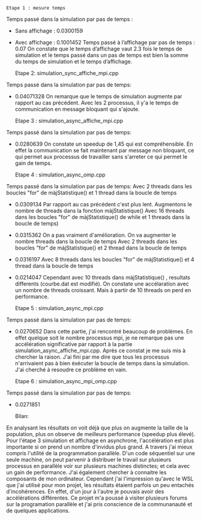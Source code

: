 	Etape 1 : mesure temps
		
Temps passé dans la simulation par pas de temps :
-	Sans affichage : 0.0300159
-	Avec affichage : 0.1001452
Temps passé à l’affichage par pas de temps : 0.07
On constate que le temps d’affichage vaut 2.3 fois le temps de simulation et le temps passé dans un pas de temps est bien la somme du temps de simulation et le temps d’affichage.

	Etape 2: simulation_sync_affiche_mpi.cpp
	
Temps passé dans la simulation par pas de temps:
-	0.04071328
On remarque que le temps de simulation augmente par rapport au cas précédent. Avec les 2 processus, il y'a le temps de
communication en message bloquant qui s'ajoute.

	Etape 3 : simulation_async_affiche_mpi.cpp
	
Temps passé dans la simulation par pas de temps:
-	0.0280639
On constate un speedup de 1,45 qui est compréhensible. En effet la communication se fait maintenant par message non bloquant, ce qui permet aux processus de travailler sans s'arreter ce qui permet le gain de temps.

	Etape 4 : simulation_async_omp.cpp
	
Temps passé dans la simulation par pas de temps:
Avec 2 threads dans les boucles "for" de màjStatistique() et 1 thread dans la boucle de temps
-	0.0309134 
Par rapport au cas précédent c'est plus lent. Augmentons le nombre de threads dans la fonction màjStatistique()
Avec 16 threads dans les boucles "for" de màjStatistique() de while et 1 threads dans la boucle de temps)
-	0.0315362
On a pas vraiment d'amélioration.
On va augmenter le nombre threads dans la boucle de temps
Avec 2 threads dans les boucles "for" de màjStatistique() et 2 thread dans la boucle de temps
-	0.0316197
Avec 8 threads dans les boucles "for" de màjStatistique() et 4 thread dans la boucle de temps
-	0.0214047 
Cependant avec 10 threads dans màjStatistique() , resultats differents (courbe.dat est modifié).
On constate une accélaration avec un nombre de threads croissant. Mais à partir de 10 threads on perd en performance.

	Etape 5 : simulation_async_mpi.cpp
	
Temps passé dans la simulation par pas de temps:
-	0.0270652
Dans cette partie, j'ai rencontré beaucoup de problèmes. En effet quelque soit le nombre processus mpi, je ne remarque pas une accélération significative par rapport à la partie simulation_async_affiche_mpi.cpp. Après ce constat je me suis mis à chercher la raison. J'ai fini par me dire que tous les processus n'arrivaient pas à bien éxécuter la boucle de temps dans la simulation. J'ai cherché à resoudre ce problème en vain.

	Etape 6 : simulation_async_mpi_omp.cpp

	
Temps passé dans la simulation par pas de temps:
-	0.0271851


	Bilan:

En analysant les résultats on voit déjà que plus on augmente la taille de la population, plus on observe de meilleurs performance (speedup plus élevé). Pour l'étape 3 simulation et affichage en asynchrone, l'accélération est plus importante si on prend un nombre d'invidus plus grand.
A travers j'ai mieux compris l'utilité de la programmation parallèle. D'un code séquentiel sur une seule machine, on
peut parvenir à distribuer le travail sur plusieurs processus en parallèle voir sur plusieurs machines distinctes; 
et cela avec un gain de performance.
J'ai également chercher à connaitre les composants de mon ordinateur. Cependant j'ai l'impression qu'avec le WSL que j'ai utilisé pour mon projet, les résultats étaient parfois un peu entachés d'incohérences. En effet, d'un jour à l'autre je pouvais avoir des accélérations différentes. 
Ce projet m'a poussé à visiter plusieurs forums sur la programation parallèle et j'ai pris conscience de la communanauté et de quelques applications.
